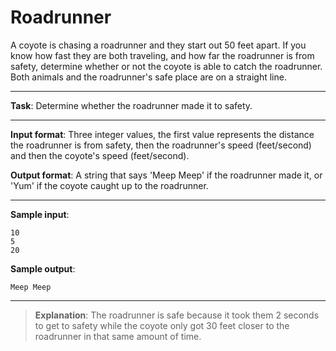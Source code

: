 # Roadrunner

A coyote is chasing a roadrunner and they start out 50 feet apart. If you know how fast they are both traveling, and how far the roadrunner is from safety, determine whether or not the coyote is able to catch the roadrunner.  
Both animals and the roadrunner's safe place are on a straight line. 

---
 
**Task**: Determine whether the roadrunner made it to safety. 
 
---

**Input format**: Three integer values, the first value represents the distance the roadrunner is from safety, then the roadrunner's speed (feet/second) and then the coyote's speed (feet/second). 
 
**Output format**: A string that says 'Meep Meep' if the roadrunner made it, or 'Yum' if the coyote caught up to the roadrunner. 
 
---

**Sample input**:  
```
10  
5  
20 
```
 
**Sample output**:
```
Meep Meep
```

---

>**Explanation**: The roadrunner is safe because it took them 2 seconds to get to safety while the coyote only got 30 feet closer to the roadrunner in that same amount of time.